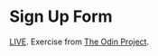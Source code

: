 # Sign Up Form
[LIVE](https://kxrn0.github.io/SIgn-Up-Form/). Exercise from [The Odin Project](https://theodinproject.com).